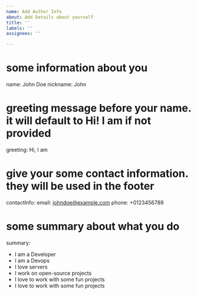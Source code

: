 ```yaml
---
name: Add Author Info
about: Add Details about yourself
title: ''
labels: ''
assignees: ''

---
```


# some information about you
name: John Doe
nickname: John
# greeting message before your name. it will default to Hi! I am if not provided
greeting: Hi, I am
# give your some contact information. they will be used in the footer
contactInfo:
  email: johndoe@example.com
  phone: +0123456789

# some summary about what you do
summary:
  - I am a Developer
  - I am a Devops
  - I love servers
  - I work on open-source projects
  - I love to work with some fun projects
  - I love to work with some fun projects
